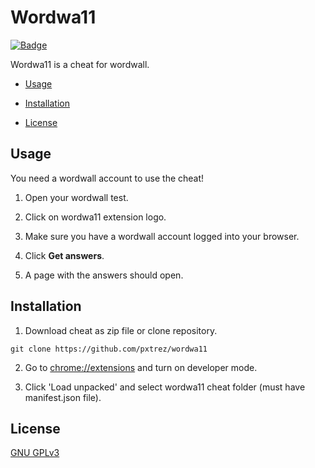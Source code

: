 # Wordwa11

<a href="https://chrome.google.com/webstore/detail/wordwa11/maopcaegaldcohoaeeggjinpikdlddmi">
<img src="https://img.shields.io/chrome-web-store/users/maopcaegaldcohoaeeggjinpikdlddmi?label=Chrome%20Users" alt="Badge" />
</a>

Wordwa11 is a cheat for wordwall.

-   [Usage](#Usage)

-   [Installation](#Installation)

-   [License](#License)

## Usage

You need a wordwall account to use the cheat!

1. Open your wordwall test.

2. Click on wordwa11 extension logo.

3. Make sure you have a wordwall account logged into your browser.

4. Click **Get answers**.

5. A page with the answers should open.

## Installation

1. Download cheat as zip file or clone repository.

`git clone https://github.com/pxtrez/wordwa11`

2. Go to [chrome://extensions](chrome://extensions) and turn on developer mode.

3. Click 'Load unpacked' and select wordwa11 cheat folder (must have manifest.json file).

## License

[GNU GPLv3](https://choosealicense.com/licenses/gpl-3.0/)

